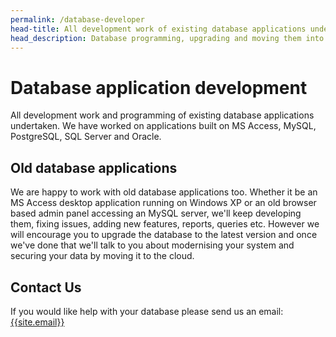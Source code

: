 ```yaml
---
permalink: /database-developer
head-title: All development work of existing database applications undertaken.
head_description: Database programming, upgrading and moving them into the cloud 
---
```

# <i class="fa fa-database icon-db" ></i> Database application development


All development work and programming of existing database applications undertaken.  We have worked on applications built on MS Access, MySQL, PostgreSQL, SQL Server and Oracle.

## Old database applications
We are happy to work with old database applications too. Whether it be an  MS Access desktop application running on Windows XP or an old browser based admin panel accessing an MySQL server,  we'll keep developing them, fixing issues, adding new features,  reports, queries etc. However we will encourage you to upgrade the database to the latest version and once we've done that we'll talk to you about modernising your system and securing your data by moving it to the cloud.

## Contact Us
If you would like help with your database please send us an email: [{{site.email}}](mailto:{{site.email}})
